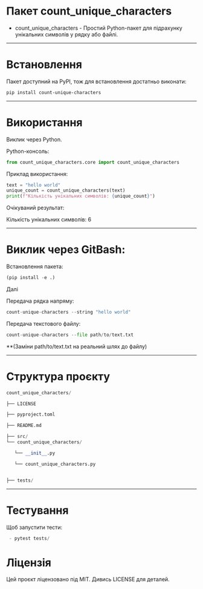 # Пакет count_unique_characters

* count_unique_characters - Простий Python-пакет для підрахунку унікальних символів у рядку або файлі.
------------------------------------------------------
# Встановлення

Пакет доступний на PyPI, тож для встановлення достатньо виконати:
```bash
pip install count-unique-characters
```

-------------------------------------------------------
# Використання 

Виклик через Python.

Python-консоль:


```python
from count_unique_characters.core import count_unique_characters

```
Приклад використання:
```python
text = "hello world"
unique_count = count_unique_characters(text)
print(f"Кількість унікальних символів: {unique_count}")
```
Очікуваний результат:

Кількість унікальних символів: 6

--------------------------------------------------------
# Виклик через GitBash:

Встановлення пакета:

```python
(pip install -e .) 
```

Далі

Передача рядка напряму:
```python
count-unique-characters --string "hello world"
```
Передача текстового файлу:
```python
count-unique-characters --file path/to/text.txt
```
**(Заміни path/to/text.txt на реальний шлях до файлу)

--------------------------------------------------------

# Структура проєкту
```python
count_unique_characters/

├── LICENSE

├── pyproject.toml

├── README.md

├── src/ 
└── count_unique_characters/

   └── __init__.py

   └── count_unique_characters.py


├── tests/
```
-------------------------------------------------------

# Тестування
Щоб запустити тести:
```python
 - pytest tests/
```
# Ліцензія

Цей проєкт ліцензовано під MIT. Дивись LICENSE для деталей.
